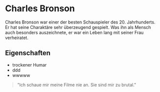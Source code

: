 # Charles Bronson

Charles Bronson war einer der besten Schauspieler des 20. Jahrhunderts. Er hat seine Charaktäre sehr überzeugend gespielt. Was ihn als Mensch auch besonders auszeichnete, er war ein Leben lang mit seiner Frau verheiratet.

## Eigenschaften

* trockener Humar
* ddd
* wwwww

> "Ich schaue mir meine Filme nie an. Sie sind mir zu brutal."

